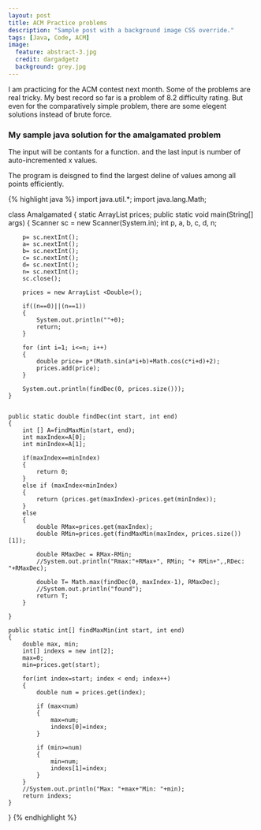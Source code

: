 ```yaml
---
layout: post
title: ACM Practice problems
description: "Sample post with a background image CSS override."
tags: [Java, Code, ACM]
image:
  feature: abstract-3.jpg
  credit: dargadgetz
  background: grey.jpg
---
```


I am practicing for the ACM contest next month. Some of the problems are real tricky. My best record so far 
is a problem of 8.2 difficulty rating. But even for the comparatively simple problem, there are some elegent 
solutions instead of brute force.

### My sample java solution for the amalgamated problem

The input will be contants for a function. and the last input is number of auto-incremented x values.

The program is deisgned to find the largest deline of values among all points efficiently.

{% highlight java %}
import java.util.*;
import java.lang.Math;

class Amalgamated
{
	static ArrayList<Double> prices;
	public static void main(String[] args)
	{
		Scanner sc = new Scanner(System.in);
		int p, a, b, c, d, n;

		p= sc.nextInt();
		a= sc.nextInt();
		b= sc.nextInt();
		c= sc.nextInt();
		d= sc.nextInt();
		n= sc.nextInt();
		sc.close();
		
		prices = new ArrayList <Double>();

		if((n==0)||(n==1))
		{
			System.out.println(""+0);
			return;
		}

		for (int i=1; i<=n; i++)
		{
			double price= p*(Math.sin(a*i+b)+Math.cos(c*i+d)+2);
			prices.add(price);
		}
		
		System.out.println(findDec(0, prices.size()));
	}

	
	public static double findDec(int start, int end)
	{
		int [] A=findMaxMin(start, end);
		int maxIndex=A[0];
		int minIndex=A[1];
		
		if(maxIndex==minIndex)
		{
			return 0;
		}
		else if (maxIndex<minIndex)
		{
			return (prices.get(maxIndex)-prices.get(minIndex));
		}
		else
		{
			double RMax=prices.get(maxIndex);
			double RMin=prices.get(findMaxMin(maxIndex, prices.size())[1]);
			
			double RMaxDec = RMax-RMin;
			//System.out.println("Rmax:"+RMax+", RMin; "+ RMin+",,RDec: "+RMaxDec);

			double T= Math.max(findDec(0, maxIndex-1), RMaxDec);
			//System.out.println("found");
			return T;
		}
		
	}

	public static int[] findMaxMin(int start, int end)
	{
		double max, min;
		int[] indexs = new int[2];
		max=0;
		min=prices.get(start);

		for(int index=start; index < end; index++)
		{
			double num = prices.get(index);
			
			if (max<num)
			{
				max=num;
				indexs[0]=index;
			}

			if (min>=num)
			{
				min=num;
				indexs[1]=index;
			}
		}
		//System.out.println("Max: "+max+"Min: "+min);
		return indexs;
	}
}
{% endhighlight %}

